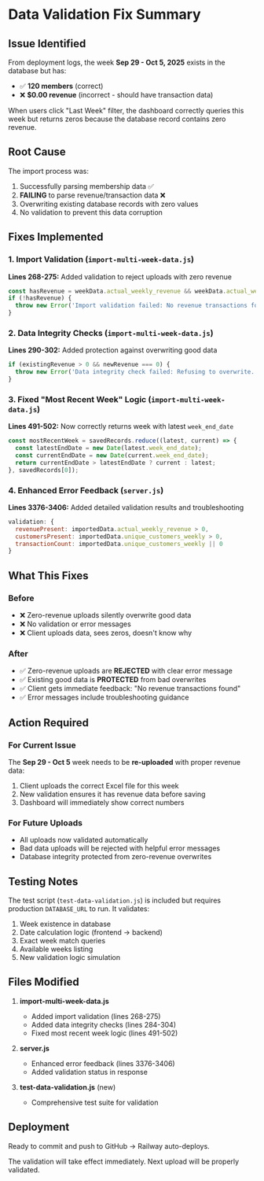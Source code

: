 # Data Validation Fix Summary

## Issue Identified

From deployment logs, the week **Sep 29 - Oct 5, 2025** exists in the database but has:
- ✅ **120 members** (correct)
- ❌ **$0.00 revenue** (incorrect - should have transaction data)

When users click "Last Week" filter, the dashboard correctly queries this week but returns zeros because the database record contains zero revenue.

## Root Cause

The import process was:
1. Successfully parsing membership data ✅
2. **FAILING** to parse revenue/transaction data ❌
3. Overwriting existing database records with zero values
4. No validation to prevent this data corruption

## Fixes Implemented

### 1. Import Validation (`import-multi-week-data.js`)
**Lines 268-275:** Added validation to reject uploads with zero revenue
```javascript
const hasRevenue = weekData.actual_weekly_revenue && weekData.actual_weekly_revenue > 0;
if (!hasRevenue) {
  throw new Error('Import validation failed: No revenue transactions found...');
}
```

### 2. Data Integrity Checks (`import-multi-week-data.js`)
**Lines 290-302:** Added protection against overwriting good data
```javascript
if (existingRevenue > 0 && newRevenue === 0) {
  throw new Error('Data integrity check failed: Refusing to overwrite...');
}
```

### 3. Fixed "Most Recent Week" Logic (`import-multi-week-data.js`)
**Lines 491-502:** Now correctly returns week with latest `week_end_date`
```javascript
const mostRecentWeek = savedRecords.reduce((latest, current) => {
  const latestEndDate = new Date(latest.week_end_date);
  const currentEndDate = new Date(current.week_end_date);
  return currentEndDate > latestEndDate ? current : latest;
}, savedRecords[0]);
```

### 4. Enhanced Error Feedback (`server.js`)
**Lines 3376-3406:** Added detailed validation results and troubleshooting
```javascript
validation: {
  revenuePresent: importedData.actual_weekly_revenue > 0,
  customersPresent: importedData.unique_customers_weekly > 0,
  transactionCount: importedData.unique_customers_weekly || 0
}
```

## What This Fixes

### Before
- ❌ Zero-revenue uploads silently overwrite good data
- ❌ No validation or error messages
- ❌ Client uploads data, sees zeros, doesn't know why

### After
- ✅ Zero-revenue uploads are **REJECTED** with clear error message
- ✅ Existing good data is **PROTECTED** from bad overwrites
- ✅ Client gets immediate feedback: "No revenue transactions found"
- ✅ Error messages include troubleshooting guidance

## Action Required

### For Current Issue
The **Sep 29 - Oct 5** week needs to be **re-uploaded** with proper revenue data:
1. Client uploads the correct Excel file for this week
2. New validation ensures it has revenue data before saving
3. Dashboard will immediately show correct numbers

### For Future Uploads
- All uploads now validated automatically
- Bad data uploads will be rejected with helpful error messages
- Database integrity protected from zero-revenue overwrites

## Testing Notes

The test script (`test-data-validation.js`) is included but requires production `DATABASE_URL` to run. It validates:
1. Week existence in database
2. Date calculation logic (frontend → backend)
3. Exact week match queries
4. Available weeks listing
5. New validation logic simulation

## Files Modified

1. **import-multi-week-data.js**
   - Added import validation (lines 268-275)
   - Added data integrity checks (lines 284-304)
   - Fixed most recent week logic (lines 491-502)

2. **server.js**
   - Enhanced error feedback (lines 3376-3406)
   - Added validation status in response

3. **test-data-validation.js** (new)
   - Comprehensive test suite for validation

## Deployment

Ready to commit and push to GitHub → Railway auto-deploys.

The validation will take effect immediately. Next upload will be properly validated.
